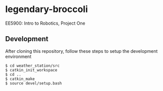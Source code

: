 # legendary-broccoli
EE5900: Intro to Robotics, Project One

## Development

After cloning this repository, follow these steps to setup the development environment
```
$ cd weather_station/src
$ catkin_init_workspace
$ cd ..
$ catkin_make
$ source devel/setup.bash
```
